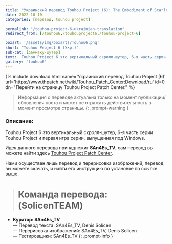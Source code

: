 ```yaml
---
title: "Украинский перевод Touhou Project (6): The Embodiment of Scarlet Devil"
date: 2022-10-10
categories: [перевод, touhou project] 

permalink: "/touhou-project-6-ukrainian-translation"
redirect_from: [/touhou6,/touhouproject6,/touhou-project-6]

boxart: '/assets/img/boxarts/Touhou6.png'
short: "Touhou Project 6 (Укр.)"
sub-cat: [даммаку-шутер]
text: 'Touhou Project 6 это вертикальный скролл-шутер, 6-я часть серии Touhou Project и первая игра серии, выпущенная под Windows.'
gallery: 'touhou6'
---
```

{% include download.html name='Украинский перевод Touhou Project (6)' url='https://www.thpatch.net/wiki/Touhou_Patch_Center:Download/ru' id=0 dn="Перейти на страницу Touhou Project Patch Center." %}

> Информация о переводе актуальна только на момент публикации/обновления поста и может не отражать действительность в момент просмотра страницы.
{: .prompt-warning }

### Описание:
Touhou Project 6 это вертикальный скролл-шутер, 6-я часть серии Touhou Project и первая игра серии, выпущенная под Windows.

Идея данного перевода принадлежит **SAn4Es_TV**, сам перевод вы можете найти здесь [Touhou Project Patch Center](https://www.thpatch.net/wiki/Touhou_Patch_Center:Download/ru).

Нами осуществен лишь перевод и перерисовка изображений, перевод вы можете скачать, и найти его инструкцию по установке по ссылке выше.

> # **Команда перевода: (SolicenTEAM)**
* **Куратор: SAn4Es_TV** 
<br> — Перевод текста: SAn4Es_TV, Denis Solicen
<br> — Перерисовка изображений: SAn4Es_TV, Denis Solicen
<br> — Тестировщики: SAn4Es_TV
{: .prompt-info }